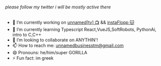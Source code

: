 ###### please follow my twitter i will be mostly active there
- 🔭 I’m currently working on [unnamed[tv] 📺](https://unnamedsoftware.com)  &&  [instaFlopp 🐱](https://instaflopp.com)
- 🌱 I’m currently learning Typescript React,VueJS,SoftRobots, PythonAi, intro to C,C++
- 👯 I’m looking to collaborate on ANYTHIN'!
- 📫 How to reach me: unnamedbusinesstm@gmail.com
- 😄 Pronouns: he/him/super GORILLA
- ⚡ Fun fact: im greek

